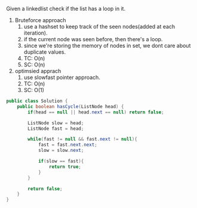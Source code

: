 Given a linkedlist check if the list has a loop in it.

1. Bruteforce approach
   1. use a hashset to keep track of the seen nodes(added at each iteration).
   2. if the current node was seen before, then there's a loop.
   3. since we're storing the memory of nodes in set, we dont care about duplicate values.
   4. TC: O(n)
   5. SC: O(n)
2. optimsied apprach
   1. use slowfast pointer approach.
   2. TC: O(n)
   3. SC: O(1)

```java
public class Solution {
    public boolean hasCycle(ListNode head) {
        if(head == null || head.next == null) return false;

        ListNode slow = head;
        ListNode fast = head;

        while(fast != null && fast.next != null){
            fast = fast.next.next;
            slow = slow.next;

            if(slow == fast){
                return true;
            }
        }

        return false;
    }
}
```